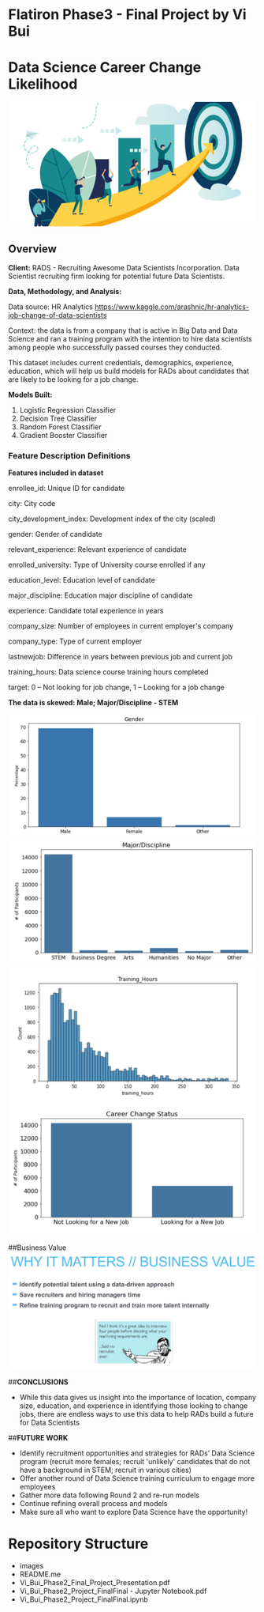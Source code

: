 # Flatiron Phase3 - Final Project by Vi Bui
# Data Science Career Change Likelihood

<img src='images/Data-Science-Career-Transition.jpeg'>

## Overview

**Client:** RADS - Recruiting Awesome Data Scientists Incorporation. Data Scientist recruiting firm looking for potential future Data Scientists. 

**Data, Methodology, and Analysis:** <br/> 

Data source: HR Analytics https://www.kaggle.com/arashnic/hr-analytics-job-change-of-data-scientists <br/>

Context: the data is from a company that is active in Big Data and Data Science and ran a training program with the intention to hire data scientists among people who successfully passed courses they conducted. 

This dataset includes current credentials, demographics, experience, education, which will help us build models for RADs about candidates that are likely to be looking for a job change. 

**Models Built:** 

1. Logistic Regression Classifier
2. Decision Tree Classifier
3. Random Forest Classifier
4. Gradient Booster Classifier

### Feature Description Definitions

**Features included in dataset**

enrollee_id: Unique ID for candidate

city: City code

city_development_index: Development index of the city (scaled)

gender: Gender of candidate

relevant_experience: Relevant experience of candidate

enrolled_university: Type of University course enrolled if any

education_level: Education level of candidate

major_discipline: Education major discipline of candidate

experience: Candidate total experience in years

company_size: Number of employees in current employer's company

company_type: Type of current employer

lastnewjob: Difference in years between previous job and current job

training_hours: Data science course training hours completed

target: 0 – Not looking for job change, 1 – Looking for a job change

**The data is skewed: Male; Major/Discipline - STEM**

<img src='images/DS_Gender.png'>

<img src='images/DS_Major.png'>

<img src='images/DS_Training_Hours.png'>

<img src='images/DS_Career_Change.png'>

##Business Value
<img src='images/Business_Value.png'>

 ##**CONCLUSIONS** 
- While this data gives us insight into the importance of location, company size, education, and experience in identifying those looking to change jobs, there are endless ways to use this data to help RADs build a future for Data Scientists

##**FUTURE WORK**
- Identify recruitment opportunities and strategies for RADs’ Data Science program (recruit more females; recruit 'unlikely' candidates that do not have a background in STEM; recruit in various cities)
- Offer another round of Data Science training curriculum to engage more employees 
- Gather more data following Round 2 and re-run models
- Continue refining overall process and models
- Make sure all who want to explore Data Science have the opportunity! 


# Repository Structure

- images 
- README.me
- Vi_Bui_Phase2_Final_Project_Presentation.pdf
- Vi_Bui_Phase2_Project_FinalFinal - Jupyter Notebook.pdf
- Vi_Bui_Phase2_Project_FinalFinal.ipynb
